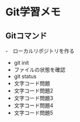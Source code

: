 # Git学習メモ
## Gitコマンド

-　ローカルリポジトリを作る
  - git init
-  ファイルの状態を確認
  - git status
-  文字コード問題
-  文字コード問題2
-  文字コード問題3
-  文字コード問題4
-  文字コード問題5